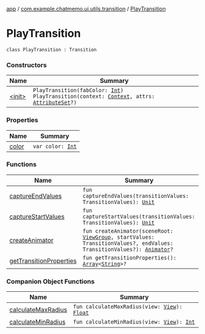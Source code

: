 [app](../../index.md) / [com.example.chatmemo.ui.utils.transition](../index.md) / [PlayTransition](./index.md)

# PlayTransition

`class PlayTransition : Transition`

### Constructors

| Name | Summary |
|---|---|
| [&lt;init&gt;](-init-.md) | `PlayTransition(fabColor: `[`Int`](https://kotlinlang.org/api/latest/jvm/stdlib/kotlin/-int/index.html)`)`<br>`PlayTransition(context: `[`Context`](https://developer.android.com/reference/android/content/Context.html)`, attrs: `[`AttributeSet`](https://developer.android.com/reference/android/util/AttributeSet.html)`?)` |

### Properties

| Name | Summary |
|---|---|
| [color](color.md) | `var color: `[`Int`](https://kotlinlang.org/api/latest/jvm/stdlib/kotlin/-int/index.html) |

### Functions

| Name | Summary |
|---|---|
| [captureEndValues](capture-end-values.md) | `fun captureEndValues(transitionValues: TransitionValues): `[`Unit`](https://kotlinlang.org/api/latest/jvm/stdlib/kotlin/-unit/index.html) |
| [captureStartValues](capture-start-values.md) | `fun captureStartValues(transitionValues: TransitionValues): `[`Unit`](https://kotlinlang.org/api/latest/jvm/stdlib/kotlin/-unit/index.html) |
| [createAnimator](create-animator.md) | `fun createAnimator(sceneRoot: `[`ViewGroup`](https://developer.android.com/reference/android/view/ViewGroup.html)`, startValues: TransitionValues?, endValues: TransitionValues?): `[`Animator`](https://developer.android.com/reference/android/animation/Animator.html)`?` |
| [getTransitionProperties](get-transition-properties.md) | `fun getTransitionProperties(): `[`Array`](https://kotlinlang.org/api/latest/jvm/stdlib/kotlin/-array/index.html)`<`[`String`](https://kotlinlang.org/api/latest/jvm/stdlib/kotlin/-string/index.html)`>?` |

### Companion Object Functions

| Name | Summary |
|---|---|
| [calculateMaxRadius](calculate-max-radius.md) | `fun calculateMaxRadius(view: `[`View`](https://developer.android.com/reference/android/view/View.html)`): `[`Float`](https://kotlinlang.org/api/latest/jvm/stdlib/kotlin/-float/index.html) |
| [calculateMinRadius](calculate-min-radius.md) | `fun calculateMinRadius(view: `[`View`](https://developer.android.com/reference/android/view/View.html)`): `[`Int`](https://kotlinlang.org/api/latest/jvm/stdlib/kotlin/-int/index.html) |
